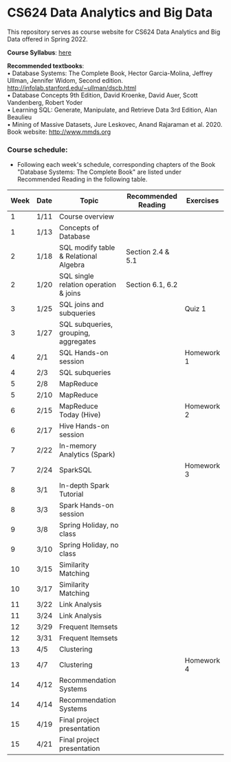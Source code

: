 # CS624 Data Analytics and Big Data

This repository serves as course website for CS624 Data Analytics and Big Data offered in Spring 2022. 

**Course Syllabus**: [here](https://github.com/fengjiaowang7/CS624_spring2022/blob/main/CS624_spring2022_syllabus.pdf)

**Recommended textbooks**:  
• Database Systems: The Complete Book, Hector Garcia-Molina, Jeffrey Ullman, Jennifer Widom, Second edition. http://infolab.stanford.edu/~ullman/dscb.html   
• Database Concepts 9th Edition, David Kroenke, David Auer, Scott Vandenberg, Robert Yoder  
• Learning SQL: Generate, Manipulate, and Retrieve Data 3rd Edition, Alan Beaulieu   
• Mining of Massive Datasets, Jure Leskovec, Anand Rajaraman et al. 2020. Book website: http://www.mmds.org  

### Course schedule:
* Following each week's schedule, corresponding chapters of the Book "Database Systems: The Complete Book" are listed under Recommended Reading in the following table.


 Week                   | Date |Topic                                                       | Recommended Reading|Exercises                          
 ---------------------- |  ------------------------------------------------------------ | ------------------------------------------------------------ | -------------------------------- | -------------------------------- 
1      | 1/11 | Course overview ||                                   
1      | 1/13 | Concepts of Database |   |                                
2      | 1/18 | SQL modify table \& Relational Algebra | Section 2.4 \& 5.1 |                                 
2      | 1/20 | SQL single relation operation \& joins | Section 6.1, 6.2   |                              
3      | 1/25 | SQL joins and subqueries  |       |  Quiz 1                         
3      | 1/27 | SQL subqueries, grouping, aggregates  |    |                              
4      | 2/1 | SQL Hands-on session |     |   Homework 1                           
4      | 2/3 | SQL subqueries |    |                              
5      | 2/8 | MapReduce |   |                                
5      | 2/10 | MapReduce |     |                              
6      | 2/15 | MapReduce Today (Hive) |   |   Homework 2                            
6      | 2/17 | Hive Hands-on session |    |                               
7      | 2/22 | In-memory Analytics (Spark) |   |                               
7      | 2/24 | SparkSQL |      |    Homework 3                         
8      | 3/1 | In-depth Spark Tutorial |   |                                
8      | 3/3 | Spark Hands-on session |    |                              
9      | 3/8 | Spring Holiday, no class |  |                                 
9      | 3/10 | Spring Holiday, no class |   |                                
10      | 3/15 | Similarity Matching |    |                             
10      | 3/17 | Similarity Matching |    |                               
11      | 3/22 | Link Analysis |       |                           
11      | 3/24 | Link Analysis |        |                          
12      | 3/29 | Frequent Itemsets |      |                            
12      | 3/31 | Frequent Itemsets |      |                            
13      | 4/5 | Clustering |        |                          
13      | 4/7 | Clustering |        |       Homework 4                   
14      | 4/12 | Recommendation Systems |      |                           
14      | 4/14 | Recommendation Systems |      |                            
15      | 4/19 | Final project presentation |    |                              
15      | 4/21 | Final project presentation |    |                             

